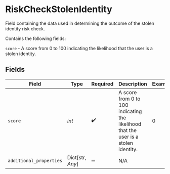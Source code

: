 # RiskCheckStolenIdentity

Field containing the data used in determining the outcome of the stolen identity risk check.

Contains the following fields:

`score` - A score from 0 to 100 indicating the likelihood that the user is a stolen identity.


## Fields

| Field                                                                               | Type                                                                                | Required                                                                            | Description                                                                         | Example                                                                             |
| ----------------------------------------------------------------------------------- | ----------------------------------------------------------------------------------- | ----------------------------------------------------------------------------------- | ----------------------------------------------------------------------------------- | ----------------------------------------------------------------------------------- |
| `score`                                                                             | *int*                                                                               | :heavy_check_mark:                                                                  | A score from 0 to 100 indicating the likelihood that the user is a stolen identity. | 0                                                                                   |
| `additional_properties`                                                             | Dict[str, *Any*]                                                                    | :heavy_minus_sign:                                                                  | N/A                                                                                 |                                                                                     |